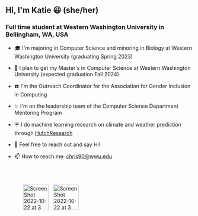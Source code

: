 ## Hi, I'm Katie 😃 (she/her)

### Full time student at Western Washington University in Bellingham, WA, USA

- 🎓  I'm majoring in Computer Science and minoring in Biology at Western Washington University (graduating Spring 2023)


- :high_brightness:  I plan to get my Master's in Computer Science at Western Washington University (expected graduation Fall 2024)


- :telephone:  I'm the Outreach Coordinator for the Association for Gender Inclusion in Computing 


- :sparkles:  I'm on the leadership team of the Computer Science Department Mentoring Program


- :umbrella:  I do machine learning research on climate and weather prediction through [HutchResearch](https://fw.cs.wwu.edu/~hutchib2/hutchresearch.html)


- 💬  Feel free to reach out and say Hi!


- 📫  How to reach me: chris90@wwu.edu


<br />
<br />

&nbsp;&nbsp;&nbsp;&nbsp;&nbsp;&nbsp;&nbsp;&nbsp;&nbsp;&nbsp;&nbsp;&nbsp;[<img width="69" alt="Screen Shot 2022-10-22 at 3 23 29 PM" src="https://user-images.githubusercontent.com/55817515/197364472-7cd2f799-4783-4bc8-879e-6a8ca2c5f4e1.png">](https://www.linkedin.com/in/katie-r-christensen)&nbsp;&nbsp;&nbsp;[<img width="69" alt="Screen Shot 2022-10-22 at 3 24 07 PM" src="https://user-images.githubusercontent.com/55817515/197364476-6f01903d-67f2-4c04-a20e-3fb127efe486.png">](https://github.com/katiechristensen)
